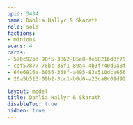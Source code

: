 ```yaml
---
ppid: 3434
name: Dahlia Hallyr & Skarath
role: solo
factions:
- minions
scans: 4
cards:
- 570c92bd-98f5-3862-85e8-fe5821bd3f79
- cef57877-78bc-35f1-89a4-4b3f740d9a8f
- 64e6916a-6056-368f-a495-83a510dca656
- 26a5b513-09b2-3cc1-b0d0-a23ca8c09d92

layout: model
title: Dahlia Hallyr & Skarath
disableToc: true
hidden: true
---
```

